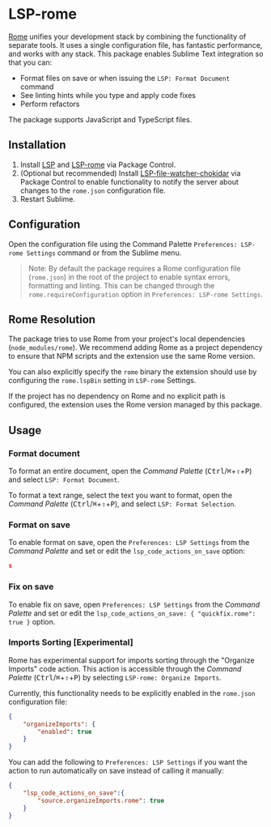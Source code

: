 # LSP-rome

[Rome](https://rome.tools/) unifies your development stack by combining the functionality of separate tools. It uses a single configuration file, has fantastic performance, and works with any stack. This package enables Sublime Text integration so that you can:
 - Format files on save or when issuing the `LSP: Format Document` command
 - See linting hints while you type and apply code fixes
 - Perform refactors

The package supports JavaScript and TypeScript files.

## Installation

1. Install [LSP](https://packagecontrol.io/packages/LSP) and [LSP-rome](https://packagecontrol.io/packages/LSP-rome) via Package Control.
2. (Optional but recommended) Install [LSP-file-watcher-chokidar](https://github.com/sublimelsp/LSP-file-watcher-chokidar) via Package Control to enable functionality to notify the server about changes to the `rome.json` configuration file.
3. Restart Sublime.

## Configuration

Open the configuration file using the Command Palette `Preferences: LSP-rome Settings` command or from the Sublime menu.

> Note:
> By default the package requires a Rome configuration file (`rome.json`) in the root of the project to enable syntax errors, formatting and linting. This can be changed through the `rome.requireConfiguration` option in `Preferences: LSP-rome Settings`.

## Rome Resolution

The package tries to use Rome from your project's local dependencies (`node_modules/rome`). We recommend adding Rome as a project dependency to ensure that NPM scripts and the extension use the same Rome version.

You can also explicitly specify the `rome` binary the extension should use by configuring the `rome.lspBin` setting in `LSP-rome` Settings.

If the project has no dependency on Rome and no explicit path is configured, the extension uses the Rome version managed by this package.

## Usage

### Format document

To format an entire document, open the _Command Palette_ (<kbd>Ctrl</kbd>/<kbd title="Cmd">⌘</kbd>+<kbd title="Shift">⇧</kbd>+<kbd>P</kbd>) and select `LSP: Format Document`.

To format a text range, select the text you want to format, open the _Command Palette_ (<kbd>Ctrl</kbd>/<kbd title="Cmd">⌘</kbd>+<kbd title="Shift">⇧</kbd>+<kbd>P</kbd>), and select `LSP: Format Selection`.

### Format on save

To enable format on save, open the `Preferences: LSP Settings` from the _Command Palette_ and set or edit the `lsp_code_actions_on_save` option:

```json
s
```

### Fix on save

To enable fix on save, open `Preferences: LSP Settings` from the _Command Palette_ and set or edit the `lsp_code_actions_on_save: { "quickfix.rome": true }` option.

### Imports Sorting [Experimental]

Rome has experimental support for imports sorting through the "Organize Imports" code action. This action is accessible through the _Command Palette_ (<kbd>Ctrl</kbd>/<kbd title="Cmd">⌘</kbd>+<kbd title="Shift">⇧</kbd>+<kbd>P</kbd>) by selecting `LSP-rome: Organize Imports`.

Currently, this functionality needs to be explicitly enabled in the `rome.json` configuration file:

```json
{
    "organizeImports": {
        "enabled": true
    }
}
```

You can add the following to `Preferences: LSP Settings` if you want the action to run automatically on save instead of calling it manually:

```json
{
    "lsp_code_actions_on_save":{
        "source.organizeImports.rome": true
    }
}
```
